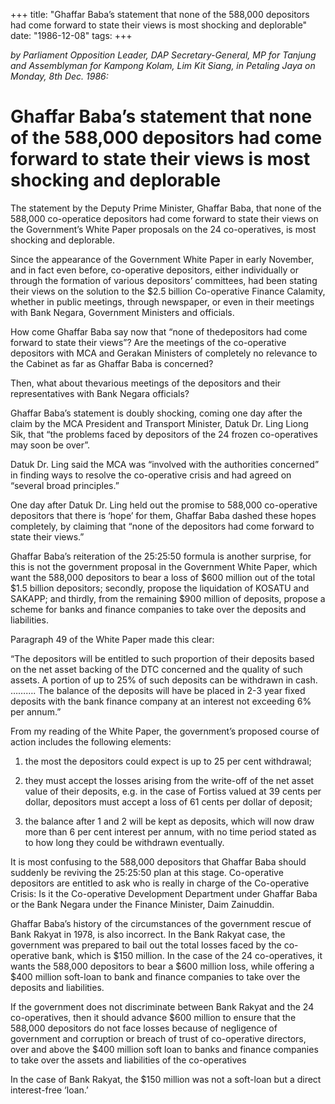 +++ 
title: "Ghaffar Baba’s statement that none of the 588,000 depositors had come forward to state their views is most shocking and deplorable"
date: "1986-12-08"
tags:
+++

_by Parliament Opposition Leader, DAP Secretary-General, MP for Tanjung and Assemblyman for Kampong Kolam, Lim Kit Siang, in Petaling Jaya on Monday, 8th Dec. 1986:_

# Ghaffar Baba’s statement that none of the 588,000 depositors had come forward to state their views is most shocking and deplorable

The statement by the Deputy Prime Minister, Ghaffar Baba, that none of the 588,000 co-operatice depositors had come forward to state their views on the Government’s White Paper proposals on the 24 co-operatives, is most shocking and deplorable.</u>

Since the appearance of the Government White Paper in early November, and in fact even before, co-operative depositors, either individually or through the formation of various depositors’ committees, had been stating their views on the solution to the $2.5 billion Co-operative Finance Calamity, whether in public meetings, through newspaper, or even in their meetings with Bank Negara, Government Ministers and officials.

How come Ghaffar Baba say now that “none of thedepositors had come forward to state their views”? Are the meetings of the co-operative depositors with MCA and Gerakan Ministers of completely no relevance to the Cabinet as far as Ghaffar Baba is concerned? 

Then, what about thevarious meetings of the depositors and their representatives with Bank Negara officials?

Ghaffar Baba’s statement is doubly shocking, coming one day after the claim by the MCA President and Transport Minister, Datuk Dr. Ling Liong Sik, that “the problems faced by depositors of the 24 frozen co-operatives may soon be over”.

Datuk Dr. Ling said the MCA was “involved with the authorities concerned” in finding ways to resolve the co-operative crisis and had agreed on “several broad principles.”

One day after Datuk Dr. Ling held out the promise to 588,000 co-operative depositors that there is ‘hope’ for them, Ghaffar Baba dashed these hopes completely, by claiming that “none of the depositors had come forward to state their views.”

Ghaffar Baba’s reiteration of the 25:25:50 formula is another surprise, for this is not the government proposal in the Government White Paper, which want the 588,000 depositors to bear a loss of $600 million out of the total $1.5 billion depositors; secondly, propose the liquidation of KOSATU and SAKAPP; and thirdly, from the remaining $900 million of deposits, propose a scheme for banks and finance companies to take over the deposits and liabilities.

Paragraph 49 of the White Paper made this clear: 

“The depositors will be entitled to such proportion of their deposits based on the net asset backing of the DTC concerned and the quality of such assets. A portion of up to 25% of such deposits can be withdrawn in cash. ………. The balance of the deposits will have be placed in 2-3 year fixed deposits with the bank finance company at an interest not exceeding 6% per annum.”

From my reading of the White Paper, the government’s proposed course of action includes the following elements:

1.	the most the depositors could expect is up to 25 per cent withdrawal;

2.	they must accept the losses arising from the write-off of the net asset value of their deposits, e.g. in the case of Fortiss valued at 39 cents per dollar, depositors must accept a loss of 61 cents per dollar of deposit;

3.	the balance after 1 and 2 will be kept as deposits, which will now draw more than 6 per cent interest per annum, with no time period stated as to how long they could be withdrawn eventually.

It is most confusing to the 588,000 depositors that Ghaffar Baba should suddenly be reviving the 25:25:50 plan at this stage.
Co-operative depositors are entitled to ask who is really in charge of the Co-operative Crisis: Is it the Co-operative Development Department under Ghaffar Baba or the Bank Negara under the Finance Minister, Daim Zainuddin.

Ghaffar Baba’s history of the circumstances of the government rescue of Bank Rakyat in 1978, is also incorrect. In the Bank Rakyat case, the government was prepared to bail out the total losses faced by the co-operative bank, which is $150 million. In the case of the 24 co-operatives, it wants the 588,000 depositors to bear a $600 million loss, while offering a $400 million soft-loan to bank and finance companies to take over the deposits and liabilities.

If the government does not discriminate between Bank Rakyat and the 24 co-operatives, then it should advance $600 million to ensure that the 588,000 depositors do not face losses because of negligence of government and corruption or breach of trust of co-operative directors, over and above the $400 million soft loan to banks and finance companies to take over the assets and liabilities of the co-operatives

In the case of Bank Rakyat, the $150 million was not a soft-loan but a direct interest-free ‘loan.’
 
